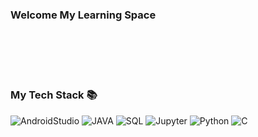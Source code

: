 ### Welcome My Learning Space

<!--
**moi-sohyeon/moi-sohyeon** is a ✨ _special_ ✨ repository because its `README.md` (this file) appears on your GitHub profile.

Here are some ideas to get you started:

- 🔭 I’m currently working on ...
- 🌱 I’m currently learning ...
- 👯 I’m looking to collaborate on ...
- 🤔 I’m looking for help with ...
- 💬 Ask me about ...
- 📫 How to reach me: ...
- 😄 Pronouns: ...
- ⚡ Fun fact: ...
-->
   
<br/>
<br/>
<br/>
<br/>
   
### My Tech Stack 📚

<img alt ="AndroidStudio" src
="https://img.shields.io/badge/Android%20Studio-3DDC84.svg?&style=for-the-badge&logo=Android%20Studio&logoColor=white"/>
<img alt ="JAVA" src
="https://img.shields.io/badge/Java-007396.svg?&style=for-the-badge&logo=Java&logoColor=white"/>
<img alt ="SQL" src
="https://img.shields.io/badge/Oracle%20SQL-F80000.svg?&style=for-the-badge&logo=Oracle&logoColor=white"/>
<img alt ="Jupyter" src
="https://img.shields.io/badge/Jupyter-F37626.svg?&style=for-the-badge&logo=Jupyter&logoColor=white"/>
<img alt ="Python" src
="https://img.shields.io/badge/Python-3776AB.svg?&style=for-the-badge&logo=Python&logoColor=white"/>
<img alt ="C" src
="https://img.shields.io/badge/C-A8B9CC.svg?&style=for-the-badge&logo=C&logoColor=white"/>
